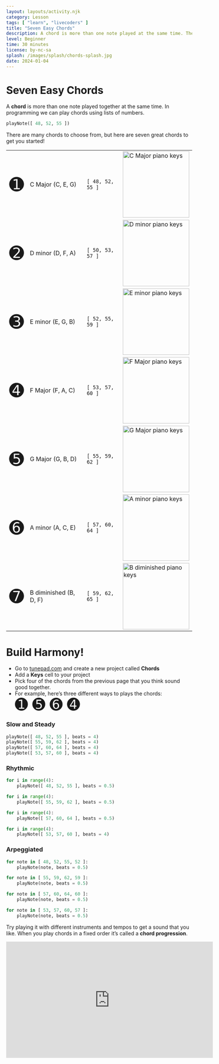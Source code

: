```yaml
---
layout: layouts/activity.njk
category: Lesson
tags: [ "learn", "livecoders" ]
title: "Seven Easy Chords"
description: A chord is more than one note played at the same time. There are many, many chords to choose from, but here are seven easy chords to get you started.
level: Beginner
time: 30 minutes
license: by-nc-sa
splash: /images/splash/chords-splash.jpg
date: 2024-01-04
---
```

# Seven Easy Chords
A **chord** is more than one note played together at the same time. 
In programming we can play chords using lists of numbers.
```python
playNote([ 48, 52, 55 ])
```
There are many chords to choose from, but here are seven great chords to get you started!

<style>
    big {
        font-size: 300%;
        line-height: 100%;
    }
    article table { 
        margin: 3rem;
        border-collapse: collapse;
        background-color: transparent;
    }
    article table td { 
        font-size: 14px; 
        padding-bottom: 0;
        vertical-align: middle;
    }
    article table tr td:last-child {
        text-align: center;
    }
</style>

<table>
<tr>
    <td><big>➊</big></td>
    <td>C&nbsp;Major (C, E, G)</td>
    <td><code>[ 48, 52, 55 ]</code></td>
    <td><img src="/images/chords/Cmaj.png" alt="C Major piano keys" width="180"></td>
</tr>
<tr>
    <td><big>➋</big></td>
    <td>D&nbsp;minor (D, F, A)</td>
    <td><code>[ 50, 53, 57 ]</code></td>
    <td><img src="/images/chords/Dmin.png" alt="D minor piano keys" width="180"></td>
</tr>
<tr>
    <td><big>➌</big></td>
    <td>E&nbsp;minor (E, G, B)</td>
    <td><code>[ 52, 55, 59 ]</code></td>
    <td><img src="/images/chords/Emin.png" alt="E minor piano keys" width="180"></td>
</tr>
<tr>
    <td><big>➍</big></td>
    <td>F&nbsp;Major (F, A, C)</td>
    <td><code>[ 53, 57, 60 ]</code></td>
    <td><img src="/images/chords/Fmaj.png" alt="F Major piano keys" width="180"></td>
</tr>
<tr>
    <td><big>➎</big></td>
    <td>G&nbsp;Major (G, B, D)</td>
    <td><code>[ 55, 59, 62 ]</code></td>
    <td><img src="/images/chords/Gmaj.png" alt="G Major piano keys" width="180"></td>
</tr>
<tr>
    <td><big>➏</big></td>
    <td>A&nbsp;minor (A, C, E)</td>
    <td><code>[ 57, 60, 64 ]</code></td>
    <td><img src="/images/chords/Amin.png" alt="A minor piano keys" width="180"></td>
</tr>
<tr>
    <td><big>➐</big></td>
    <td>B&nbsp;diminished (B, D, F)</td>
    <td><code>[ 59, 62, 65 ]</code></td>
    <td><img src="/images/chords/Bdim.png" alt="B diminished piano keys" width="180"></td>
</tr>
</table>


# Build Harmony!
* Go to [tunepad.com](https://tunepad.com) and create a new project called **Chords**
* Add a **Keys** cell to your project
* Pick four of the chords from the previous page that you think sound good together. 
* For example, here’s three different ways to plays the chords: <br><big>➊ ➎ ➏ ➍</big>

### Slow and Steady
```python
playNote([ 48, 52, 55 ], beats = 4)
playNote([ 55, 59, 62 ], beats = 4)
playNote([ 57, 60, 64 ], beats = 4)
playNote([ 53, 57, 60 ], beats = 4)
```
### Rhythmic
```python
for i in range(4):
    playNote([ 48, 52, 55 ], beats = 0.5)

for i in range(4):
    playNote([ 55, 59, 62 ], beats = 0.5)

for i in range(4):
    playNote([ 57, 60, 64 ], beats = 0.5)

for i in range(4):
    playNote([ 53, 57, 60 ], beats = 4)
```

### Arpeggiated
```python
for note in [ 48, 52, 55, 52 ]:
    playNote(note, beats = 0.5)

for note in [ 55, 59, 62, 59 ]:
    playNote(note, beats = 0.5)

for note in [ 57, 60, 64, 60 ]:
    playNote(note, beats = 0.5)

for note in [ 53, 57, 60, 57 ]:
    playNote(note, beats = 0.5)
```

Try playing it with different instruments and tempos to get a sound that you like.
When you play chords in a fixed order it’s called a **chord progression**.


<iframe width="560" height="315" src="https://www.youtube.com/embed/HTYrkOZ5nCs?si=5MSobitSM28Zxe4n" title="YouTube video player" class="noprint" frameborder="0" allow="accelerometer; autoplay; clipboard-write; encrypted-media; gyroscope; picture-in-picture; web-share" referrerpolicy="strict-origin-when-cross-origin" allowfullscreen></iframe>